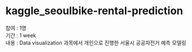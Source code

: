 # kaggle_seoulbike-rental-prediction

참여 : 1명  
기간 : 1 week   
내용 : Data visualization 과목에서 개인으로 진행한 서울시 공공자전거 예측 모델링
